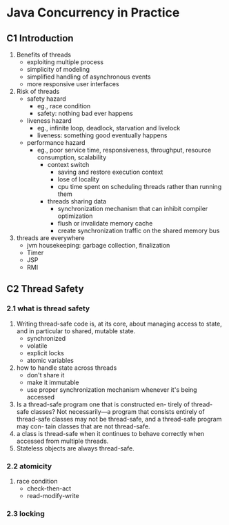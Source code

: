 Java Concurrency in Practice
====

## C1 Introduction

1. Benefits of threads
   - exploiting multiple process
   - simplicity of modeling
   - simplified handling of asynchronous events
   - more responsive user interfaces
2. Risk of threads
   - safety hazard
     - eg., race condition
     - safety: nothing bad ever happens
   - liveness hazard
     - eg., infinite loop, deadlock, starvation and livelock
     - liveness: something good eventually happens
   - performance hazard
     - eg., poor service time, responsiveness, throughput, resource consumption, scalability
       - context switch
         - saving and restore execution context
         - lose of locality
         - cpu time spent on scheduling threads rather than running them
       - threads sharing data
         - synchronization mechanism that can inhibit compiler optimization
         - flush or invalidate memory cache
         - create synchronization traffic on the shared memory bus
3. threads are everywhere
   - jvm housekeeping: garbage collection, finalization
   - Timer
   - JSP
   - RMI
## C2 Thread Safety
### 2.1 what is thread safety
1. Writing thread-safe code is, at its core, about managing access to state, and in particular to shared, mutable state.
   - synchronized
   - volatile
   - explicit locks
   - atomic variables
2. how to handle state across threads
   - don't share it
   - make it immutable
   - use proper synchronization mechanism whenever it's being accessed
3. Is a thread-safe program one that is constructed en- tirely of thread-safe classes? Not necessarily—a program that consists entirely of thread-safe classes may not be thread-safe, and a thread-safe program may con- tain classes that are not thread-safe.
4. a class is thread-safe when it continues to behave correctly when accessed from multiple threads.
5. Stateless objects are always thread-safe.
### 2.2 atomicity
1. race condition
   - check-then-act 
   - read-modify-write
### 2.3 locking   